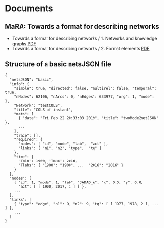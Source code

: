 # Documents

## MaRA: Towards a format for describing networks

   - Towards a format for describing networks / 1. Networks and knowledge graphs [PDF](format1.pdf)
   - Towards a format for describing networks / 2. Format elements [PDF](format2.pdf)




## Structure of a basic netsJSON file

```
{
  "netsJSON": "basic",
  "info": {
    "simple": true, "directed": false, "multirel": false, "temporal": true,
    "nNodes": 62106, "nArcs": 0, "nEdges": 633977, "org": 1, "mode": 1,
    "Network": "testCOLS",
    "title": "COLS of instant",
    "meta": [
      { "date": "Fri Feb 22 20:33:03 2019", "title": "twoMode2netJSON" },
      ...
    ],
    "trace": [],
    "required": {
      "nodes": [ "id", "mode", "lab",  "act" ],
      "links": [ "n1", "n2", "type",  "tq" ]
    },
    "time": {
      "Tmin": 1900, "Tmax": 2016,
      "Tlabs": { "1900": "1900", ...  "2016": "2016" }
    }
  },
  "nodes": [
    { "id": 1, "mode": 1, "lab": "JADAD_A", "x": 0.0, "y": 0.0,
      "act": [ [ 1900, 2017, 1 ] ] },
    ...
  ],
  "links": [
    { "type": "edge", "n1": 9, "n2": 9, "tq": [ [ 1977, 1978, 2 ], ... ] },
    ...
  ]
}
```
